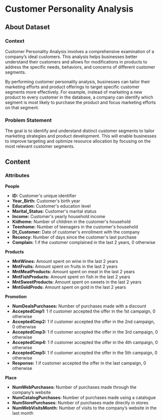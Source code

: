# Customer Personality Analysis

## About Dataset

### Context

Customer Personality Analysis involves a comprehensive examination of a company’s ideal customers. This analysis helps businesses better understand their customers and allows for modifications in products to address the specific needs, behaviors, and concerns of different customer segments.

By performing customer personality analysis, businesses can tailor their marketing efforts and product offerings to target specific customer segments more effectively. For example, instead of marketing a new product to every customer in the database, a company can identify which segment is most likely to purchase the product and focus marketing efforts on that segment.

### Problem Statement

The goal is to identify and understand distinct customer segments to tailor marketing strategies and product development. This will enable businesses to improve targeting and optimize resource allocation by focusing on the most relevant customer segments.

## Content

### Attributes

**People**

- **ID:** Customer's unique identifier
- **Year_Birth:** Customer's birth year
- **Education:** Customer's education level
- **Marital_Status:** Customer's marital status
- **Income:** Customer's yearly household income
- **Kidhome:** Number of children in the customer's household
- **Teenhome:** Number of teenagers in the customer's household
- **Dt_Customer:** Date of customer's enrollment with the company
- **Recency:** Number of days since the customer's last purchase
- **Complain:** 1 if the customer complained in the last 2 years, 0 otherwise

**Products**

- **MntWines:** Amount spent on wine in the last 2 years
- **MntFruits:** Amount spent on fruits in the last 2 years
- **MntMeatProducts:** Amount spent on meat in the last 2 years
- **MntFishProducts:** Amount spent on fish in the last 2 years
- **MntSweetProducts:** Amount spent on sweets in the last 2 years
- **MntGoldProds:** Amount spent on gold in the last 2 years

**Promotion**

- **NumDealsPurchases:** Number of purchases made with a discount
- **AcceptedCmp1:** 1 if customer accepted the offer in the 1st campaign, 0 otherwise
- **AcceptedCmp2:** 1 if customer accepted the offer in the 2nd campaign, 0 otherwise
- **AcceptedCmp3:** 1 if customer accepted the offer in the 3rd campaign, 0 otherwise
- **AcceptedCmp4:** 1 if customer accepted the offer in the 4th campaign, 0 otherwise
- **AcceptedCmp5:** 1 if customer accepted the offer in the 5th campaign, 0 otherwise
- **Response:** 1 if customer accepted the offer in the last campaign, 0 otherwise

**Place**

- **NumWebPurchases:** Number of purchases made through the company’s website
- **NumCatalogPurchases:** Number of purchases made using a catalogue
- **NumStorePurchases:** Number of purchases made directly in stores
- **NumWebVisitsMonth:** Number of visits to the company’s website in the last month

